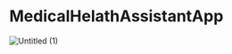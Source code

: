 # MedicalHelathAssistantApp
![Untitled (1)](https://github.com/abbosxonrisqulov/MedicalHelathAssistantApp/assets/118904760/6de5d9c9-6541-423a-96b9-7c729d098f12)
